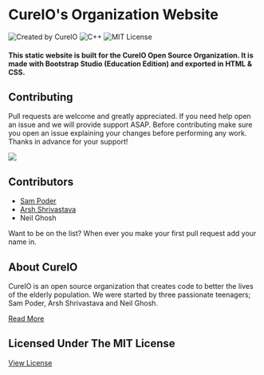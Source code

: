 
# CureIO's Organization Website

![Created by CureIO](https://img.shields.io/badge/Created%20By-CureIO-FF2719.svg?style=for-the-badge)
![C++](https://img.shields.io/badge/Built%20With-BOOTSTRAP%20STUDIO-808EE0.svg?style=for-the-badge&logo=cpp)
![MIT License](https://img.shields.io/badge/License-MIT-brightgreen.svg?style=for-the-badge)


#### This static website is built for the CureIO Open Source Organization. It is made with Bootstrap Studio (Education Edition) and exported in HTML & CSS.

## Contributing
Pull requests are welcome and greatly appreciated. If you need help open an issue and we will provide support ASAP. Before contributing make sure you open an issue explaining your changes before performing any work. Thanks in advance for your support!

![](https://s3.amazonaws.com/one_org_international/international/media/international/2015/11/06135444/tank-you-gif.gif)

## Contributors
 - [Sam Poder](https://github.com/sampoder)
 - [Arsh Shrivastava](https://github.com/Arshshrivastava)
 - Neil Ghosh

Want to be on the list? When ever you make your first pull request add your name in. 

## About CureIO
CureIO is an open source organization that creates code to better the lives of the elderly population. We were started by three passionate teenagers; Sam Poder, Arsh Shrivastava and Neil Ghosh.

[Read More](https://github.com/cureio/heart/blob/master/ABOUT_US.md)

## Licensed Under The MIT License
[View License](https://github.com/cureio/heart/blob/master/LICENSE)
